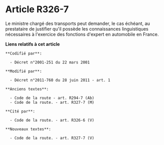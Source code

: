 # Article R326-7

Le ministre chargé des transports peut demander, le cas échéant, au prestataire de justifier qu'il possède les connaissances
linguistiques nécessaires à l'exercice des fonctions d'expert en automobile en France.

**Liens relatifs à cet article**

	**Codifié par**:

	  - Décret n°2001-251 du 22 mars 2001

	**Modifié par**:

	  - Décret n°2011-760 du 28 juin 2011 - art. 1

	**Anciens textes**:

	  - Code de la route - art. R294-7 (Ab)
	  - Code de la route. - art. R327-7 (M)

	**Cité par**:

	  - Code de la route. - art. R326-6 (V)

	**Nouveaux textes**:

	  - Code de la route. - art. R327-7 (V)
